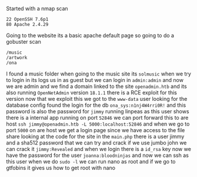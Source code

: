 Started with a nmap scan
```
22 OpenSSH 7.6p1
80 Apache 2.4.29
```
Going to the website its a basic apache default page so going to do a gobuster scan
```
/music
/artwork
/ona
```
I found a music folder when going to the music site its `solmusic` when we try to login in its logs us in as guest but we can login in `admin:admin` and now we are admin and we find a domain linked to the site `openadmin.htb` and its also running `OpenNetAdmin` version `18.1.1` there is a RCE exploit for this version now that we exploit this we got to the `www-data` user looking for the database config found the login for the db `ona_sys:n1nj4W4rri0R!` and this password is also the password for `jimmy` running linpeas as this user shows there is a internal app running on port `52846` we can port forward this to are host `ssh jimmy@openadmin.htb -L 5000:localhost:52846` and when we go to port `5000` on are host we get a login page since we have access to the file share looking at the code for the site in the `main.php` there is a user jimmy and a sha512 password that we can try and crack if we use jumbo john we can crack it `jimmy:Revealed` and when we login there is a `id_rsa` key now we have the password for the user `joanna:bloodninjas` and now we can ssh as this user when we do `sudo -l` we can run nano as root and if we go to gtfobins it gives us how to get root with nano 